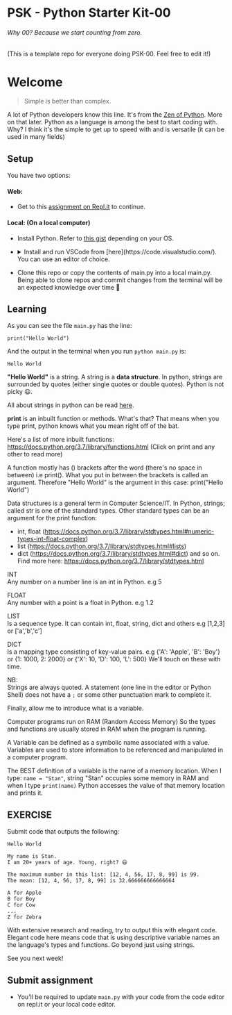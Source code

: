 # PSK - Python Starter Kit-00

###### Why 00? Because we start counting from zero.

(This is a template repo for everyone doing PSK-00. Feel free to edit it!)

# Welcome
> Simple is better than complex.

A lot of Python developers know this line. It's from the [Zen of Python](https://www.python.org/dev/peps/pep-0020/). More on that later.
Python as a language is among the best to start coding with. Why? I think it's the simple to get up to speed with and is versatile (it can be used in many fields)

## Setup
You have two options:

#### Web:

- Get to this [assignment on Repl.it](https://repl.it/teacher/assignments/4141957) to continue.


#### Local: (On a local computer)

- Install Python. Refer to [this gist](https://gist.github.com/NdagiStanley/bf9db623e8a96ef2ab631a28c9a1eba8) depending on your OS.
- <details>
  <summary>Install and run VSCode from [here](https://code.visualstudio.com/). You can use an editor of choice.</summary>

  VSCode is a popular editor.
  
  More on Python in VSCode [here](https://code.visualstudio.com/docs/languages/python).
  
  Install [Python extension on VSCode](https://marketplace.visualstudio.com/items?itemName=ms-python.python) (optional)

  </details>

- Clone this repo or copy the contents of main.py into a local main.py. Being able to clone repos and commit changes from the terminal will be an expected knowledge over time 💪

## Learning

As you can see the file `main.py` has the line:
```
print("Hello World")
```

And the output in the terminal when you run `python main.py` is:
```
Hello World
```

**"Hello World"** is a string. A string is a **data structure**. In python, strings are surrounded by quotes (either single quotes or double quotes). Python is not picky 😃.

All about strings in python can be read [here](https://docs.python.org/3.7/library/string.html).

**print** is an inbuilt function or methods. What's that? That means when you type print, python knows what you mean right off of the bat.

Here's a list of more inbuilt functions: https://docs.python.org/3.7/library/functions.html (Click on print and any other to read more)

A function mostly has () brackets after the word (there's no space in between) i.e print(). What you put in between the brackets is called an argument. Therefore "Hello  World" is the argument in this case: print("Hello  World")

Data structures is a general term in  Computer Science/IT. In Python, strings; called str is one of the standard types.
Other standard types can be an argument for the print function:
- int, float (https://docs.python.org/3.7/library/stdtypes.html#numeric-types-int-float-complex)
- list (https://docs.python.org/3.7/library/stdtypes.html#lists)
- dict (https://docs.python.org/3.7/library/stdtypes.html#dict)
and so on. Find more here: https://docs.python.org/3.7/library/stdtypes.html

INT<br>
Any number on a number line is an int in Python. 
e.g 5

FLOAT<br>
Any number with a point is a float in Python. 
e.g 1.2

LIST<br>
Is a sequence type. It can contain int, float, string, dict and others
e.g [1,2,3] or ['a','b','c']

DICT<br>
Is a mapping type consisting of key-value pairs.
e.g {'A': 'Apple', 'B': 'Boy'} or {1: 1000, 2: 2000} or {'X': 10, 'D': 100, 'L': 500}
We'll touch on these with time.

NB:<br>
Strings are always quoted.
A statement (one line in the editor or Python Shell) does not have a `;` or some other punctuation mark to complete it.

Finally, allow me to introduce what is a variable.

Computer programs run on RAM (Random Access Memory)
So the types and functions are usually stored in RAM when the program is running.

A Variable can be defined as a symbolic name associated with a value. Variables are used to store information to be referenced and manipulated in a computer program.

The BEST definition of a variable is the name of a memory location.
When I type:
`name = "Stan"`, string "Stan" occupies some memory in RAM and when I type `print(name)` Python accesses the value of that memory location and prints it.


## EXERCISE
Submit code that outputs the following:
```
Hello World

My name is Stan.
I am 20+ years of age. Young, right? 😃

The maximum number in this list: [12, 4, 56, 17, 8, 99] is 99.
The mean: [12, 4, 56, 17, 8, 99] is 32.666666666666664

A for Apple
B for Boy
C for Cow
...
Z for Zebra
```

With extensive research and reading, try to output this with elegant code. Elegant code here means code that is using descriptive variable names an the language's types and functions. Go beyond just using strings.

See you next week!

## Submit assignment

- You'll be required to update `main.py` with your code from the code editor on repl.it or your local code editor.

